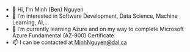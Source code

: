 - 👋 Hi, I’m Minh (Ben) Nguyen
- 👀 I’m interested in Software Development, Data Science, Machine Learning, AI,... 
- 🌱 I’m currently learning Azure and on my way to complete Microsoft Azure Fundamental (AZ-900) Certificate 
- 📫 I can be contacted at MinhNguyen@dal.ca

<!---
MinhNguyenD/MinhNguyenD is a ✨ special ✨ repository because its `README.md` (this file) appears on your GitHub profile.
You can click the Preview link to take a look at your changes.
--->

